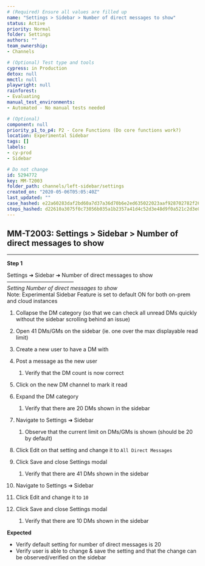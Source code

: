 ```yaml
---
# (Required) Ensure all values are filled up
name: "Settings > Sidebar > Number of direct messages to show"
status: Active
priority: Normal
folder: Settings
authors: ""
team_ownership: 
- Channels

# (Optional) Test type and tools
cypress: in Production
detox: null
mmctl: null
playwright: null
rainforest: 
- Evaluating
manual_test_environments: 
- Automated - No manual tests needed

# (Optional)
component: null
priority_p1_to_p4: P2 - Core Functions (Do core functions work?)
location: Experimental Sidebar
tags: []
labels: 
- cy-prod
- Sidebar

# Do not change
id: 5294772
key: MM-T2003
folder_path: channels/left-sidebar/settings
created_on: "2020-05-06T05:05:40Z"
last_updated: ""
case_hashed: e22a60283daf2bd60a7d37a36d70b6e2ed635022023aaf928702782f269ff30ba39d0b6c097215c0d81d38d80cfd31c4
steps_hashed: d22610a3075f0c73056b035a1b2357a41d4c52d3e48d9f0a521c2d3e0b42f39970f3793172fbc143e2225c9c62917b5a
---
```


## MM-T2003: Settings > Sidebar > Number of direct messages to show

---

**Step 1**

Settings ➜ Sidebar ➜ Number of direct messages to show\
–––––––––––––––––––––––––\
_Setting Number of direct messages to show_\
Note: Experimental Sidebar Feature is set to default ON for both on-prem and cloud instances

1. Collapse the DM category (so that we can check all unread DMs quickly without the sidebar scrolling behind an issue)

2. Open 41 DMs/GMs on the sidebar (ie. one over the max displayable read limit)

3. Create a new user to have a DM with

4. Post a message as the new user

   1. Verify that the DM count is now correct

5. Click on the new DM channel to mark it read

6. Expand the DM category

   1. Verify that there are 20 DMs shown in the sidebar

7. Navigate to Settings ➜ Sidebar

   1. Observe that the current limit on DMs/GMs is shown (should be 20 by default)

8. Click Edit on that setting and change it to `All Direct Messages`

9. Click Save and close Settings modal

   1. Verify that there are 41 DMs shown in the sidebar

10. Navigate to Settings ➜ Sidebar

11. Click Edit and change it to `10`

12. Click Save and close Settings modal

    1. Verify that there are 10 DMs shown in the sidebar

**Expected**

- Verify default setting for number of direct messages is 20
- Verify user is able to change & save the setting and that the change can be observed/verified on the sidebar
